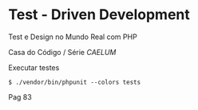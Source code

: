 # Test - Driven Development

Test e Design no Mundo Real com PHP

Casa do Código / Série *CAELUM*

Executar testes

`$ ./vendor/bin/phpunit --colors tests`



Pag 83
